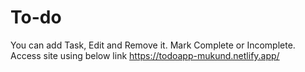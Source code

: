 # To-do
You can add Task, Edit and Remove it. Mark Complete or Incomplete.
Access site using below link
https://todoapp-mukund.netlify.app/
